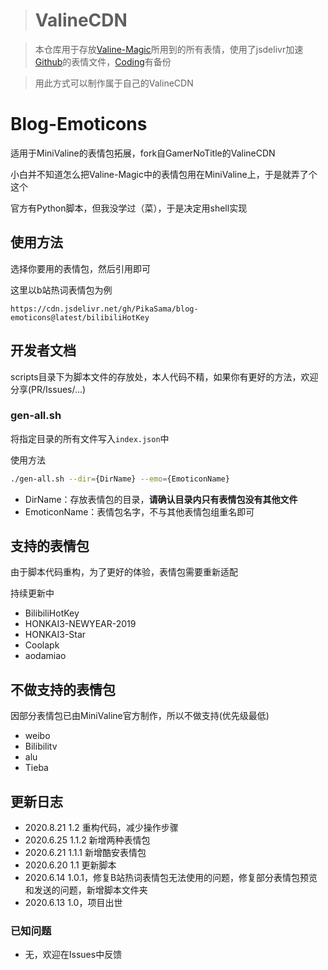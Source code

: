 ># ValineCDN

>本仓库用于存放[Valine-Magic](https://github.com/GamerNoTitle/Valine-Magic)所用到的所有表情，使用了jsdelivr加速[Github](https://github.com/GamerNoTitle/ValineCDN)的表情文件，[Coding](https://gamernotitle.coding.net/p/ValineCDN/d/ValineCDN/git/tree/master)有备份

>用此方式可以制作属于自己的ValineCDN

# Blog-Emoticons

适用于MiniValine的表情包拓展，fork自GamerNoTitle的ValineCDN

小白并不知道怎么把Valine-Magic中的表情包用在MiniValine上，于是就弄了个这个

官方有Python脚本，但我没学过（菜），于是决定用shell实现

## 使用方法
选择你要用的表情包，然后引用即可

这里以b站热词表情包为例
```
https://cdn.jsdelivr.net/gh/PikaSama/blog-emoticons@latest/bilibiliHotKey
```

## 开发者文档
scripts目录下为脚本文件的存放处，本人代码不精，如果你有更好的方法，欢迎分享(PR/Issues/...)

### gen-all.sh
将指定目录的所有文件写入`index.json`中

使用方法
```bash
./gen-all.sh --dir={DirName} --emo={EmoticonName}
```

 - DirName：存放表情包的目录，**请确认目录内只有表情包没有其他文件**
 - EmoticonName：表情包名字，不与其他表情包组重名即可

## 支持的表情包
由于脚本代码重构，为了更好的体验，表情包需要重新适配

持续更新中
 - BilibiliHotKey
 - HONKAI3-NEWYEAR-2019
 - HONKAI3-Star
 - Coolapk
 - aodamiao

## 不做支持的表情包
因部分表情包已由MiniValine官方制作，所以不做支持(优先级最低)

 - weibo
 - Bilibilitv
 - alu
 - Tieba

## 更新日志
 - 2020.8.21 1.2 重构代码，减少操作步骤
 - 2020.6.25 1.1.2 新增两种表情包
 - 2020.6.21 1.1.1 新增酷安表情包
 - 2020.6.20 1.1 更新脚本
 - 2020.6.14 1.0.1，修复B站热词表情包无法使用的问题，修复部分表情包预览和发送的问题，新增脚本文件夹
 - 2020.6.13 1.0，项目出世

### 已知问题
 - 无，欢迎在Issues中反馈
